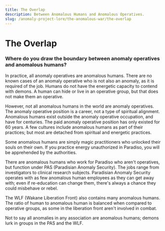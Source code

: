 ```yaml
---
title: The Overlap
description: Between Anomalous Humans and Anomalous Operatives.
slug: /anomaly-project-lore/the-anomalous-war/the-overlap
---
```


# The Overlap

### Where do you draw the boundary between anomaly operatives and anomalous humans?

In practice, all anomaly operatives are anomalous humans. There are no known cases of an anomaly operative who is not also an anomaly, as it is required of the job. Humans do not have the energetic capacity to contend with demons. A human can hide or live in an operative group, but that does not make them an operative.

However, not all anomalous humans in the world are anomaly operatives. The anomaly operative position is a career, not a type of spiritual alignment. Anomalous humans exist outside the anomaly operative occupation, and have for centuries. The paid anomaly operative position has only existed for 60 years. A few cultures include anomalous humans as part of their practices; but most are detached from spiritual and energetic practices.

Some anomalous humans are simply magic practitioners who unlocked their souls on their own. If you practice energy unauthorized in Paradiso, you will be apprehended by the authorities.

There are anomalous humans who work for Paradiso who aren't operatives, but function under PAS (Paradisian Anomaly Security). The jobs range from investigators to clinical research subjects. Paradisian Anomaly Security operates with as few anomalous human employees as they can get away with; even if re-education can change them, there's always a chance they could misbehave or rebel.

The WLF (Wakane Liberation Front) also contains many anomalous humans. The ratio of human to anomalous human is balanced when compared to operative groups, as some in the liberation front aren't involved in combat.

Not to say all anomalies in any association are anomalous humans; demons lurk in groups in the PAS and the WLF.